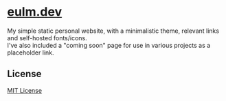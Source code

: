 # [eulm.dev](https://eulm.dev)

My simple static personal website, with a minimalistic theme, relevant links and self-hosted fonts/icons.  
I've also included a "coming soon" page for use in various projects as a placeholder link.

## License
[MIT License](/LICENSE)
